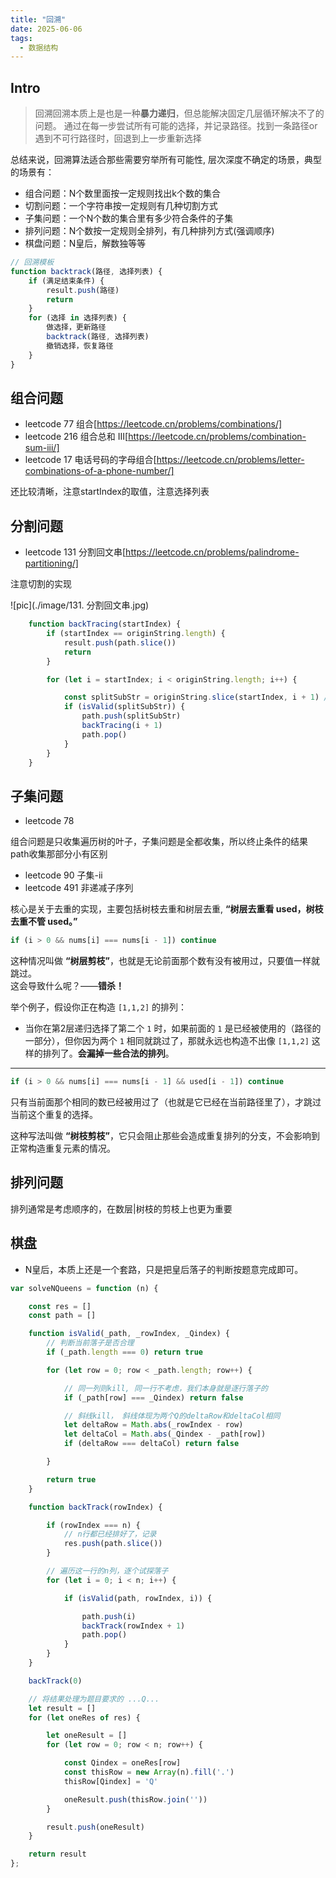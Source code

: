```yaml
---
title: "回溯"
date: 2025-06-06
tags:
  - 数据结构
---
```


## Intro

> 回溯回溯本质上是也是一种**暴力递归**，但总能解决固定几层循环解决不了的问题。
> 通过在每一步尝试所有可能的选择，并记录路径。找到一条路径or遇到不可行路径时，回退到上一步重新选择

总结来说，回溯算法适合那些需要穷举所有可能性, 层次深度不确定的场景，典型的场景有：
 - 组合问题：N个数里面按一定规则找出k个数的集合
 - 切割问题：一个字符串按一定规则有几种切割方式
 - 子集问题：一个N个数的集合里有多少符合条件的子集
 - 排列问题：N个数按一定规则全排列，有几种排列方式(强调顺序)
 - 棋盘问题：N皇后，解数独等等

```js
// 回溯模板
function backtrack(路径, 选择列表) {
    if (满足结束条件) {
        result.push(路径)
        return
    }
    for (选择 in 选择列表) {
        做选择，更新路径
        backtrack(路径, 选择列表)
        撤销选择，恢复路径
    }
}
```


## 组合问题

- leetcode 77 组合[https://leetcode.cn/problems/combinations/]
- leetcode 216 组合总和 III[https://leetcode.cn/problems/combination-sum-iii/]
- leetcode 17 电话号码的字母组合[https://leetcode.cn/problems/letter-combinations-of-a-phone-number/]
 
还比较清晰，注意startIndex的取值，注意选择列表


## 分割问题

- leetcode 131 分割回文串[https://leetcode.cn/problems/palindrome-partitioning/]

注意切割的实现

![pic](./image/131. 分割回文串.jpg)

```js
    function backTracing(startIndex) {
        if (startIndex == originString.length) {
            result.push(path.slice())
            return
        }

        for (let i = startIndex; i < originString.length; i++) {

            const splitSubStr = originString.slice(startIndex, i + 1) // 切割startIndex到i的字符串
            if (isValid(splitSubStr)) {
                path.push(splitSubStr)
                backTracing(i + 1)
                path.pop()
            }
        }
    }

```


## 子集问题

- leetcode 78

组合问题是只收集遍历树的叶子，子集问题是全都收集，所以终止条件的结果path收集那部分小有区别


- leetcode 90 子集-ii
- leetcode 491 非递减子序列

核心是关于去重的实现，主要包括树枝去重和树层去重, **“树层去重看 used，树枝去重不管 used。”**

```js
if (i > 0 && nums[i] === nums[i - 1]) continue
```

这种情况叫做 **“树层剪枝”**，也就是无论前面那个数有没有被用过，只要值一样就跳过。  
这会导致什么呢？——**错杀！**

举个例子，假设你正在构造 `[1,1,2]` 的排列：

- 当你在第2层递归选择了第二个 `1` 时，如果前面的 `1` 是已经被使用的（路径的一部分），但你因为两个 `1` 相同就跳过了，那就永远也构造不出像 `[1,1,2]` 这样的排列了。**会漏掉一些合法的排列**。

---


```js
if (i > 0 && nums[i] === nums[i - 1] && used[i - 1]) continue
```

只有当前面那个相同的数已经被用过了（也就是它已经在当前路径里了），才跳过当前这个重复的选择。

这种写法叫做 **“树枝剪枝”**，它只会阻止那些会造成重复排列的分支，不会影响到正常构造重复元素的情况。



## 排列问题

排列通常是考虑顺序的，在数层|树枝的剪枝上也更为重要

## 棋盘
- N皇后，本质上还是一个套路，只是把皇后落子的判断按题意完成即可。

```js
var solveNQueens = function (n) {

    const res = []
    const path = []

    function isValid(_path, _rowIndex, _Qindex) {
        // 判断当前落子是否合理
        if (_path.length === 0) return true

        for (let row = 0; row < _path.length; row++) {

            // 同一列则kill, 同一行不考虑，我们本身就是逐行落子的
            if (_path[row] === _Qindex) return false

            // 斜线kill， 斜线体现为两个Q的deltaRow和deltaCol相同
            let deltaRow = Math.abs(_rowIndex - row)
            let deltaCol = Math.abs(_Qindex - _path[row])
            if (deltaRow === deltaCol) return false

        }

        return true
    }

    function backTrack(rowIndex) {

        if (rowIndex === n) {
            // n行都已经排好了，记录
            res.push(path.slice())
        }

        // 遍历这一行的n列，逐个试探落子
        for (let i = 0; i < n; i++) {

            if (isValid(path, rowIndex, i)) {

                path.push(i)
                backTrack(rowIndex + 1)
                path.pop()
            }
        }
    }

    backTrack(0)

    // 将结果处理为题目要求的 ...Q...
    let result = []
    for (let oneRes of res) {

        let oneResult = []
        for (let row = 0; row < n; row++) {

            const Qindex = oneRes[row]
            const thisRow = new Array(n).fill('.')
            thisRow[Qindex] = 'Q'

            oneResult.push(thisRow.join(''))
        }

        result.push(oneResult)
    }

    return result
};
```